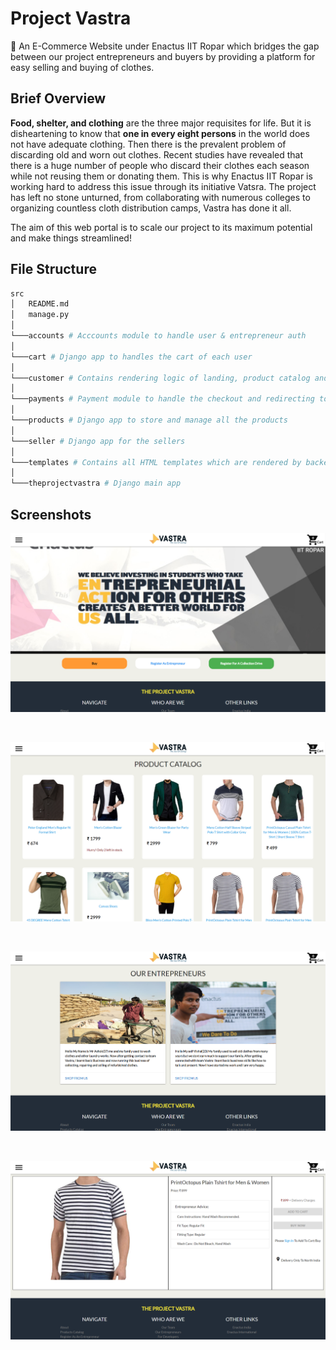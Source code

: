 # Project Vastra
🛒 An E-Commerce Website under Enactus IIT Ropar which bridges the gap between our project entrepreneurs and buyers by providing a platform for easy selling and buying of clothes. 

## Brief Overview
**Food, shelter, and clothing** are the three major requisites for life. But it is disheartening to know that **one in every eight persons** in the world does not have adequate clothing. Then there is the prevalent problem of discarding old and worn out clothes. 
Recent studies have revealed that there is a huge number of people who discard their clothes each season while not reusing them or donating them. This is why Enactus IIT Ropar is working hard to address this issue through its initiative Vatsra. The project has left no stone unturned, from collaborating with numerous colleges to organizing countless cloth distribution camps, Vastra has done it all. 

The aim of this web portal is to scale our project to its maximum potential and make things streamlined!

## File Structure
```bash
src
│   README.md
│   manage.py
│
└───accounts # Acccounts module to handle user & entrepreneur auth 
│
└───cart # Django app to handles the cart of each user
│
└───customer # Contains rendering logic of landing, product catalog and static pages
│
└───payments # Payment module to handle the checkout and redirecting to payments gateway 
│
└───products # Django app to store and manage all the products
│
└───seller # Django app for the sellers
│
└───templates # Contains all HTML templates which are rendered by backend engine
│
└───theprojectvastra # Django main app
```


## Screenshots

<p align="right">
    <img src="./docs/homepage.png" />
</p>
<br/>

<p align="left">
    <img src="./docs/catalog.png"/>
</p>
<br/>


<p align="left">
    <img src="./docs/entrepreneurs.png" />
</p>
<br/>

<p align="right">
    <img src="./docs/product.png" />
</p>
<br/>

